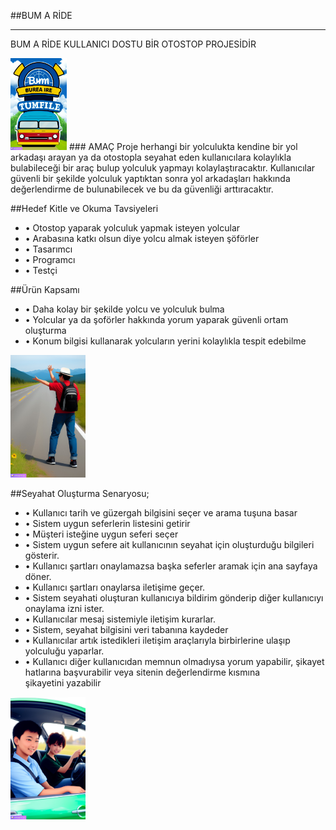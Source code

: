 ##BUM A RİDE

------------

BUM A RİDE KULLANICI DOSTU BİR OTOSTOP PROJESİDİR        

<img src="public/images/otostop3.jpg" width="90" heigt="90"> 
### AMAÇ 
Proje herhangi bir yolculukta kendine bir yol arkadaşı arayan ya da otostopla seyahat eden kullanıcılara kolaylıkla bulabileceği bir araç bulup yolculuk yapmayı kolaylaştıracaktır. Kullanıcılar güvenli bir şekilde yolculuk yaptıktan sonra yol arkadaşları hakkında değerlendirme de bulunabilecek ve bu da güvenliği arttıracaktır.

##Hedef Kitle ve Okuma Tavsiyeleri
<p>
 <ul>
 <li> •	Otostop yaparak yolculuk yapmak isteyen yolcular </li>
 <li> •	Arabasına katkı olsun diye yolcu almak isteyen şöförler </li>
 <li> •	Tasarımcı </li>
 <li> •	Programcı </li>
 <li> •	Testçi </li>
 </ul>

</p>

##Ürün Kapsamı
<p>
  <ul>
  <li> •	Daha kolay bir şekilde yolcu ve yolculuk bulma </li>
  <li> •	Yolcular ya da şoförler hakkında yorum yaparak güvenli ortam oluşturma </li>
  <li> •	Konum bilgisi kullanarak yolcuların yerini kolaylıkla tespit edebilme </li>
  </ul>
</p>
   



<img src="public/images/otostop.jpg" width="120" heigt="120">
      
##Seyahat Oluşturma Senaryosu;
 <p>
 <ul>
<li> •	Kullanıcı tarih ve güzergah bilgisini seçer ve arama tuşuna basar </li>
<li> •	Sistem uygun seferlerin listesini getirir </li>
<li> •	Müşteri isteğine uygun seferi seçer </li>
<li> •	Sistem uygun sefere ait kullanıcının seyahat için oluşturduğu bilgileri gösterir. </li>
<li> •	Kullanıcı şartları onaylamazsa başka seferler aramak için ana sayfaya döner. </li>
<li> •	Kullanıcı şartları onaylarsa iletişime geçer.</li>
<li> •	Sistem seyahati oluşturan kullanıcıya bildirim gönderip diğer kullanıcıyı onaylama izni ister. </li>
<li> •	Kullanıcılar mesaj sistemiyle iletişim kurarlar. </li>
<li> •	Sistem, seyahat bilgisini veri tabanına kaydeder </li>
<li> •	Kullanıcılar artık istedikleri iletişim araçlarıyla birbirlerine ulaşıp yolculuğu yaparlar. </li>
<li> •	Kullanıcı diğer kullanıcıdan memnun olmadıysa yorum yapabilir, şikayet hatlarına başvurabilir veya sitenin değerlendirme kısmına şikayetini yazabilir</li>
 </ul>
</p>

 <img src="public/images/otostop2.jpg" width="120" heigt="120">
      


